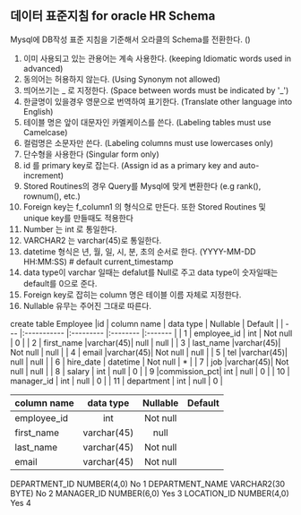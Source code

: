 ## 데이터 표준지침 for oracle HR Schema

Mysql에 DB작성 표준 지침을 기준해서 오라클의 Schema를 전환한다.
()

1. 이미 사용되고 있는 관용어는 계속 사용한다. (keeping Idiomatic words used in advanced)
2. 동의어는 허용하지 않는다. (Using Synonym not allowed)
3. 띄어쓰기는 _ 로 지정한다. (Space between words must be indicated by '_')
4. 한글명이 있을경우 영문으로 번역하여 표기한다. (Translate other language into English)
5. 테이블 명은 앞이 대문자인 카멜케이스를 쓴다. (Labeling tables must use Camelcase)
6. 컬럼명은 소문자만 쓴다. (Labeling columns must use lowercases only)
7. 단수형을 사용한다 (Singular form only)
8. id 를 primary key로 잡는다. (Assign id as a primary key and auto-increment) 
9. Stored Routines의 경우 Query를 Mysql에 맞게 변환한다 (e.g rank(), rownum(), etc.)
10. Foreign key는 f_column1 의 형식으로 만든다. 또한 Stored Routines 및 unique key를 만들때도 적용한다
11. Number 는 int 로 통일한다.
12. VARCHAR2 는 varchar(45)로 통일한다.
13. datetime 형식은 년, 월, 일, 시, 분, 초의 순서로 한다. (YYYY-MM-DD HH:MM:SS) # default current_timestamp
14. data type이 varchar 일때는 defalut를 Null로 주고 data type이 숫자일때는 default를 0으로 준다.
15. Foreign key로 잡히는 column 명은 테이블 이름 자체로 지정한다.
16. Nullable 유무는 주어진 그대로 따른다.

create table Employee
|id   | column name  | data type | Nullable | Default |
   | --- |:-----------  |:--------- |:-------- |:------- |
   | 1   |  employee_id |    int    | Not null |    0    |
   | 2   |  first_name  |varchar(45)|   null   |   null  |
   | 3   |  last_name   |varchar(45)| Not null |   null  |
   | 4   |    email     |varchar(45)| Not null |   null  |
   | 5   |     tel      |varchar(45)|   null   |   null  |
   | 6   |  hire_date   |  datetime | Not null |    *    |
   | 7   |     job      |varchar(45)| Not null |   null  |
   | 8   |    salary    |    int    |   null   |    0    |
   | 9   |commission_pct|    int    |   null   |    0    |
   | 10  |  manager_id  |    int    |   null   |    0    |
   | 11  |  department  |    int    |   null   |    0    |


| column name   | data type  | Nullable| Default |
| ------------- |:----------:|:-------:|:--------:|
|  employee_id  |    int     | Not null|
|  first_name   | varchar(45)|   null  |
|  last_name    | varchar(45)| Not null|
|    email      | varchar(45)| Not null|

DEPARTMENT_ID	NUMBER(4,0)	No		1
DEPARTMENT_NAME	VARCHAR2(30 BYTE)	No		2
MANAGER_ID	NUMBER(6,0)	Yes		3
LOCATION_ID	NUMBER(4,0)	Yes		4
